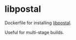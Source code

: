 # libpostal

Dockerfile for installing [libpostal](https://github.com/openvenues/libpostal).

Useful for multi-stage builds.
